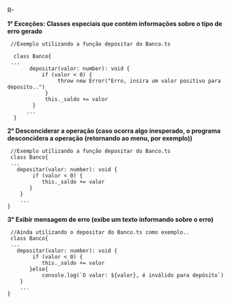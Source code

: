 

R- 

**1° Exceções: Classes especiais que contém informações sobre
o tipo de erro gerado**
```
 //Exemplo utilizando a função depositar do Banco.ts
 
  class Banco{
 ...
       depositar(valor: number): void {
           if (valor < 0) {
                throw new Error("Erro, insira um valor positivo para deposito..")
            }
            this._saldo += valor
        }
      ...
  }
```

**2° Desconciderar a operação (caso ocorra algo inesperado, o programa desconcidera a operação (retornando ao menu, por exemplo))**

```
 //Exemplo utilizando a função depositar do Banco.ts
 class Banco{
 ...
   depositar(valor: number): void {
        if (valor < 0) {
           this._saldo += valor
       }
    }    
    ...
}

```

**3° Exibir mensagem de erro (exibe um texto informando sobre o erro)**

```
 //Ainda utilizando o depositar do Banco.ts como exemplo..
 class Banco{
 ...
   depositar(valor: number): void {
        if (valor < 0) {
           this._saldo += valor
       }else{
           console.log(`O valor: ${valor}, é inválido para depósito`)
    }    
    ...
}
```
